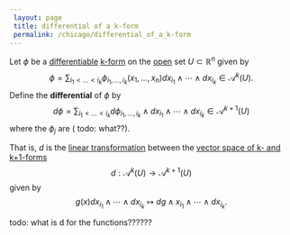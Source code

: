 ```yaml
---
 layout: page
 title: differential of a k-form
 permalink: /chicago/differential_of_a_k-form
---
```

Let $\phi$ be a [differentiable](https://mathgloss.github.io/MathGloss/differentiable) [k-form](https://mathgloss.github.io/MathGloss/differential_k-form) on the [open](https://mathgloss.github.io/MathGloss/open) set $U\subset \mathbb R^n$ given by $$\phi = \sum_{i_1<\dots<i_k} \phi_{i_1,\dots,i_k}(x_1,\dots,x_n)dx_{i_1}\wedge\cdots\wedge dx_{i_k}\in \mathcal A^k(U).$$ Define the **differential** of $\phi$ by $$d\phi = \sum_{i_1<\dots<i_k} d\phi_{i_1,\dots,i_k}\wedge dx_{i_1}\wedge\cdots\wedge dx_{i_k} \in \mathcal A^{k+1}(U)$$ where the $\phi_j$ are ( todo: what??).

That is, $d$ is the [linear transformation](https://mathgloss.github.io/MathGloss/linear_transformation) between the [vector space of k- and k+1-forms](https://mathgloss.github.io/MathGloss/####################vector_space_of_k-_and_k+1-forms)$$d: \mathcal A^k(U) \to \mathcal A^{k+1}(U)$$ given by $$g(x)dx_{i_1} \wedge\cdots\wedge dx_{i_k} \mapsto dg\wedge x_{i_1}\wedge\cdots\wedge dx_{i_k}.$$ 

todo: what is d for the functions??????

